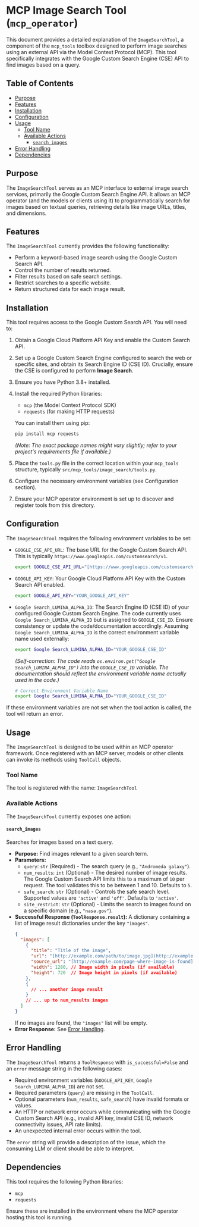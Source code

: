 # MCP Image Search Tool (`mcp_operator`)

This document provides a detailed explanation of the `ImageSearchTool`, a component of the `mcp_tools` toolbox designed to perform image searches using an external API via the Model Context Protocol (MCP). This tool specifically integrates with the Google Custom Search Engine (CSE) API to find images based on a query.

## Table of Contents

- [Purpose](#purpose)
- [Features](#features)
- [Installation](#installation)
- [Configuration](#configuration)
- [Usage](#usage)
  - [Tool Name](#tool-name)
  - [Available Actions](#available-actions)
    - [`search_images`](#search_images)
- [Error Handling](#error-handling)
- [Dependencies](#dependencies)

## Purpose

The `ImageSearchTool` serves as an MCP interface to external image search services, primarily the Google Custom Search Engine API. It allows an MCP operator (and the models or clients using it) to programmatically search for images based on textual queries, retrieving details like image URLs, titles, and dimensions.

## Features

The `ImageSearchTool` currently provides the following functionality:

-   Perform a keyword-based image search using the Google Custom Search API.
-   Control the number of results returned.
-   Filter results based on safe search settings.
-   Restrict searches to a specific website.
-   Return structured data for each image result.

## Installation

This tool requires access to the Google Custom Search API. You will need to:

1.  Obtain a Google Cloud Platform API Key and enable the Custom Search API.
2.  Set up a Google Custom Search Engine configured to search the web or specific sites, and obtain its Search Engine ID (CSE ID). Crucially, ensure the CSE is configured to perform **Image Search**.
3.  Ensure you have Python 3.8+ installed.
4.  Install the required Python libraries:
    -   `mcp` (the Model Context Protocol SDK)
    -   `requests` (for making HTTP requests)

    You can install them using pip:
    ```bash
    pip install mcp requests
    ```
    *(Note: The exact package names might vary slightly; refer to your project's requirements file if available.)*

5.  Place the `tools.py` file in the correct location within your `mcp_tools` structure, typically `src/mcp_tools/image_search/tools.py`.
6.  Configure the necessary environment variables (see Configuration section).
7.  Ensure your MCP operator environment is set up to discover and register tools from this directory.

## Configuration

The `ImageSearchTool` requires the following environment variables to be set:

-   `GOOGLE_CSE_API_URL`: The base URL for the Google Custom Search API. This is typically `https://www.googleapis.com/customsearch/v1`.
    ```bash
    export GOOGLE_CSE_API_URL="[https://www.googleapis.com/customsearch/v1](https://www.googleapis.com/customsearch/v1)"
    ```
-   `GOOGLE_API_KEY`: Your Google Cloud Platform API Key with the Custom Search API enabled.
    ```bash
    export GOOGLE_API_KEY="YOUR_GOOGLE_API_KEY"
    ```
-   `Google Search_LUMINA_ALPHA_ID`: The Search Engine ID (CSE ID) of your configured Google Custom Search Engine. The code currently uses `Google Search_LUMINA_ALPHA_ID` but is assigned to `GOOGLE_CSE_ID`. Ensure consistency or update the code/documentation accordingly. Assuming `Google Search_LUMINA_ALPHA_ID` is the correct environment variable name used externally:
    ```bash
    export Google Search_LUMINA_ALPHA_ID="YOUR_GOOGLE_CSE_ID"
    ```
    *(Self-correction: The code reads `os.environ.get("Google Search_LUMINA_ALPHA_ID")` into the `GOOGLE_CSE_ID` variable. The documentation should reflect the environment variable name actually used in the code.)*
    ```bash
    # Correct Environment Variable Name
    export Google Search_LUMINA_ALPHA_ID="YOUR_GOOGLE_CSE_ID"
    ```

If these environment variables are not set when the tool action is called, the tool will return an error.

## Usage

The `ImageSearchTool` is designed to be used within an MCP operator framework. Once registered with an MCP server, models or other clients can invoke its methods using `ToolCall` objects.

### Tool Name

The tool is registered with the name:
`ImageSearchTool`

### Available Actions

The `ImageSearchTool` currently exposes one action:

#### `search_images`

Searches for images based on a text query.

-   **Purpose:** Find images relevant to a given search term.
-   **Parameters:**
    -   `query`: `str` (Required) - The search query (e.g., `"Andromeda galaxy"`).
    -   `num_results`: `int` (Optional) - The desired number of image results. The Google Custom Search API limits this to a maximum of `10` per request. The tool validates this to be between 1 and 10. Defaults to `5`.
    -   `safe_search`: `str` (Optional) - Controls the safe search level. Supported values are `'active'` and `'off'`. Defaults to `'active'`.
    -   `site_restrict`: `str` (Optional) - Limits the search to images found on a specific domain (e.g., `"nasa.gov"`).
-   **Successful Response (`ToolResponse.result`):** A dictionary containing a list of image result dictionaries under the key `"images"`.
    ```json
    {
      "images": [
        {
          "title": "Title of the image",
          "url": "[http://example.com/path/to/image.jpg](http://example.com/path/to/image.jpg)", // Direct URL to the image file
          "source_url": "[http://example.com/page-where-image-is-found](http://example.com/page-where-image-is-found)", // URL of the page containing the image
          "width": 1280, // Image width in pixels (if available)
          "height": 720  // Image height in pixels (if available)
        },
        {
          // ... another image result
        }
        // ... up to num_results images
      ]
    }
    ```
    If no images are found, the `"images"` list will be empty.
-   **Error Response:** See [Error Handling](#error-handling).

## Error Handling

The `ImageSearchTool` returns a `ToolResponse` with `is_successful=False` and an `error` message string in the following cases:

-   Required environment variables (`GOOGLE_API_KEY`, `Google Search_LUMINA_ALPHA_ID`) are not set.
-   Required parameters (`query`) are missing in the `ToolCall`.
-   Optional parameters (`num_results`, `safe_search`) have invalid formats or values.
-   An HTTP or network error occurs while communicating with the Google Custom Search API (e.g., invalid API key, invalid CSE ID, network connectivity issues, API rate limits).
-   An unexpected internal error occurs within the tool.

The `error` string will provide a description of the issue, which the consuming LLM or client should be able to interpret.

## Dependencies

This tool requires the following Python libraries:

-   `mcp`
-   `requests`

Ensure these are installed in the environment where the MCP operator hosting this tool is running.